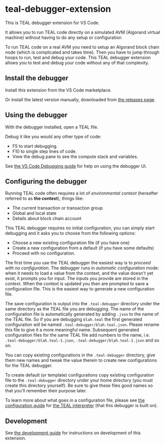 # teal-debugger-extension

This is TEAL debugger extension for VS Code.

It allows you to run TEAL code directly on a simulated AVM (Algorand virtual machine) without having to do any setup or configuration 

To run TEAL code on a real AVM you need to setup an Algorand block chain node (which is complicated and takes time). Then you have to jump through hoops to run, test and debug your code. This TEAL debugger extension allows you to test and debug your code without any of that complexity.

## Install the debugger

Install this extension from the VS Code marketplace.

Or install the latest version manually, downloaded from [the releases page](https://github.com/optio-labs/teal-debugger-extension/releases).

## Using the debugger

With the debugger installed, open a TEAL file.

Debug it like you would any other type of code:
- F5 to start debugging.
- F10 to single step lines of code.
- View the debug pane to see the compute stack and variables.

See [the VS Code Debugging guide](https://code.visualstudio.com/docs/editor/debugging) for help on using the debugger UI.

## Configuring the debugger

Running TEAL code often requires a lot of *environmental context* (hereafter referred to as **the context**), things like:
- The current transaction or transaction group
- Global and local state
- Details about block chain account

This TEAL debugger requires no initial configuration, you can simply start debugging and it asks you to choose from the following options:
- Choose a new existing configuration file (if you have one)
- Create a new configuration from a default (if you have some defaults)
- Proceed with no configuration.

The first time you use the TEAL debugger the easiest way is to *proceed with no configuration*. The debugger runs in *automatic configuration* mode: when it needs to load a value from the context, and the value doesn't yet exist, it prompts you for input. The inputs you provide are stored in the context. When the context is updated you then are prompted to save a configuration file. This is the easiest way to generate a new configuration file.

The save configuration is output into the `.teal-debugger` directory under the same directory as the TEAL file you are debugging. The name of the configuration file is automatically generated by adding `.json` to the name of the TEAL file. So if you are debugging `blah.teal` the first generated configuration will be named `.teal-debugger/blah.teal.json`. Please rename this file to give it a more meaningful name. Subsequent generated configuration files for the same TEAL file add numbers to the name, i.e. `.teal-debugger/blah.teal-1.json`, `.teal-debugger/blah.teal-2.json` and so on.

You can copy existing configurations in the `.teal-debugger` directory, give them new names and tweak the value therein to create new configurations for the TEAL debugger.

To create default (or template) configurations copy existing configuration file to the `.teal-debugger` directory under your home directory (you must create this directory yourself). Be sure to give these files good names so that you'll remember their purpose later.

To learn more about what goes in a configuration file, please see [the configuration guide](https://github.com/optio-labs/teal-interpreter/blob/main/docs/configuration.md) for [the TEAL interpreter](https://github.com/optio-labs/teal-interpreter) (that this debugger is built on).


## Development

See [the development guide](docs/DEVELOPMENT.md) for instructions on development of this extension.